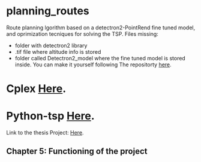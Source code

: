 # planning_routes
Route planning lgorithm based on a detectron2-PointRend fine tuned model, and oprimization tecniques for solving the TSP.
Files missing:
- folder with detectron2 library
- .tif file where altitude info is stored
- folder called Detectron2_model where the fine tuned model is stored inside. You can make it yourself following The repositorty [here](https://github.com/Fabioconti99/Train_script_detectron2).

# Cplex [Here](https://www.ibm.com/it-it/analytics/cplex-optimizer).
# Python-tsp [Here](https://github.com/fillipe-gsm/python-tsp).

Link to the thesis Project: [Here](https://www.overleaf.com/read/ntkfpcwjmyvm).

## Chapter 5: Functioning of the project
